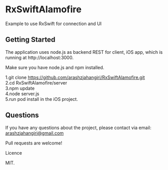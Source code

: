 # RxSwiftAlamofire
Example to use RxSwift for connection and UI
<br />
## Getting Started
The application uses node.js as backend REST for client, iOS app,  which is running at http://localhost:3000.<br />

Make sure you have node.js and npm installed.

1.git clone https://github.com/arashzjahangiri/RxSwiftAlamofire.git<br />
2.cd RxSwiftAlamofire/server<br />
3.npm update<br />
4.node server.js<br />
5.run pod install in the iOS project.<br />

## Questions<br/>
If you have any questions about the project, please contact via email: arashzjahangiri@gmail.com

Pull requests are welcome!

Licence

MIT.

